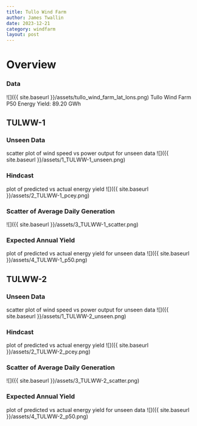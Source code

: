 ```yaml
---
title: Tullo Wind Farm
author: James Twallin
date: 2023-12-21
category: windfarm
layout: post
---
```

# Overview

### Data

![]({{ site.baseurl }}/assets/tullo_wind_farm_lat_lons.png)
Tullo Wind Farm P50 Energy Yield: 89.20 GWh

TULWW-1
-------------
### Unseen Data 
scatter plot of wind speed vs power output for unseen data
![]({{ site.baseurl }}/assets/1_TULWW-1_unseen.png)
### Hindcast 
plot of predicted vs actual energy yield
![]({{ site.baseurl }}/assets/2_TULWW-1_pcey.png)
### Scatter of Average Daily Generation 

![]({{ site.baseurl }}/assets/3_TULWW-1_scatter.png)
### Expected Annual Yield 
plot of predicted vs actual energy yield for unseen data
![]({{ site.baseurl }}/assets/4_TULWW-1_p50.png)

TULWW-2
-------------
### Unseen Data 
scatter plot of wind speed vs power output for unseen data
![]({{ site.baseurl }}/assets/1_TULWW-2_unseen.png)
### Hindcast 
plot of predicted vs actual energy yield
![]({{ site.baseurl }}/assets/2_TULWW-2_pcey.png)
### Scatter of Average Daily Generation 

![]({{ site.baseurl }}/assets/3_TULWW-2_scatter.png)
### Expected Annual Yield 
plot of predicted vs actual energy yield for unseen data
![]({{ site.baseurl }}/assets/4_TULWW-2_p50.png)

